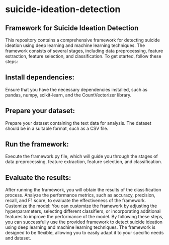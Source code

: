 # suicide-ideation-detection
## Framework for Suicide Ideation Detection
This repository contains a comprehensive framework for detecting suicide ideation using deep learning and machine learning techniques. The framework consists of several stages, including data preprocessing, feature extraction, feature selection, and classification. To get started, follow these steps:
## Install dependencies: 
  Ensure that you have the necessary dependencies installed, such as pandas, numpy, scikit-learn, and the CountVectorizer library.
## Prepare your dataset: 
  Prepare your dataset containing the text data for analysis. The dataset should be in a suitable format, such as a CSV file.
## Run the framework: 
  Execute the framework.py file, which will guide you through the stages of data preprocessing, feature extraction, feature selection, and classification.
## Evaluate the results: 
  After running the framework, you will obtain the results of the classification process. Analyze the performance metrics, such as accuracy, precision, recall, and F1 score, to evaluate the effectiveness of the framework.
Customize the model: You can customize the framework by adjusting the hyperparameters, selecting different classifiers, or incorporating additional features to improve the performance of the model.
By following these steps, you can successfully use the provided framework to detect suicide ideation using deep learning and machine learning techniques. The framework is designed to be flexible, allowing you to easily adapt it to your specific needs and dataset.
